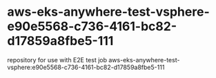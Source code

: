 # aws-eks-anywhere-test-vsphere-e90e5568-c736-4161-bc82-d17859a8fbe5-111
repository for use with E2E test job aws-eks-anywhere-test-vsphere:e90e5568-c736-4161-bc82-d17859a8fbe5-111
